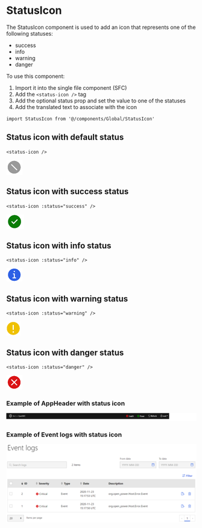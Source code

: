 # StatusIcon

The StatusIcon component is used to add an icon that represents one of the
following statuses:

- success
- info
- warning
- danger

To use this component:

1. Import it into the single file component (SFC)
2. Add the `<status-icon />` tag
3. Add the optional status prop and set the value to one of the statuses
4. Add the translated text to associate with the icon

```vue
import StatusIcon from '@/components/Global/StatusIcon'
```

## Status icon with default status

```vue
<status-icon />
```

![StatusIcon default icon example](./secondary.png)

## Status icon with success status

```vue
<status-icon :status="success" />
```

![StatusIcon success icon example](./success.png)

## Status icon with info status

```vue
<status-icon :status="info" />
```

![StatusIcon info icon example](./info.png)

## Status icon with warning status

```vue
<status-icon :status="warning" />
```

![StatusIcon warning icon example](./warning.png)

## Status icon with danger status

```vue
<status-icon :status="danger" />
```

![StatusIcon danger icon example](./danger.png)

### Example of AppHeader with status icon

![AppHeader with status icon example](./appHeaderWithStatusIcon.png)

### Example of Event logs with status icon

![EventLogs with status icon example](./eventLogsWithSatusIcon.png)
